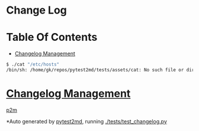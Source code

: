 # Change Log


<!-- TOC -->

# Table Of Contents

- <a name="toc1"></a>[Changelog Management](#changelog-management)

<!-- TOC -->

<!-- md_links_for: github -->
<!-- autogen tutorial -->
```bash
$ ./cat "/etc/hosts"
/bin/sh: /home/gk/repos/pytest2md/tests/assets/cat: No such file or directory
```


# <a href="#toc1">Changelog Management</a>

[p2m][p2m.py]
  


*Auto generated by [pytest2md](https://github.com/axiros/pytest2md), running [./tests/test_changelog.py](./tests/test_changelog.py)

<!-- autogen tutorial -->


<!-- autogenlinks -->
[p2m.py]: https://github.com/axiros/pytest2md/blob/13191574675368fd36105125a53013eb887e33f7/pytest2md/p2m.py